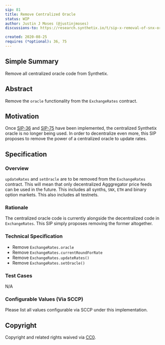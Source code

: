 ```yaml
---
sip: 81
title: Remove Centralized Oracle
status: WIP
author: Justin J Moses (@justinjmoses)
discussions-to: https://research.synthetix.io/t/sip-x-removal-of-snx-oracle/184

created: 2020-08-25
requires (*optional): 36, 75
---
```


<!--You can leave these HTML comments in your merged SIP and delete the visible duplicate text guides, they will not appear and may be helpful to refer to if you edit it again. This is the suggested template for new SIPs. Note that an SIP number will be assigned by an editor. When opening a pull request to submit your SIP, please use an abbreviated title in the filename, `sip-draft_title_abbrev.md`. The title should be 44 characters or less.-->

## Simple Summary

<!--"If you can't explain it simply, you don't understand it well enough." Simply describe the outcome the proposed changes intends to achieve. This should be non-technical and accessible to a casual community member.-->

Remove all centralized oracle code from Synthetix.

## Abstract

<!--A short (~200 word) description of the proposed change, the abstract should clearly describe the proposed change. This is what *will* be done if the SIP is implemented, not *why* it should be done or *how* it will be done. If the SIP proposes deploying a new contract, write, "we propose to deploy a new contract that will do x".-->

Remove the `oracle` functionality from the `ExchangeRates` contract.

## Motivation

<!--This is the problem statement. This is the *why* of the SIP. It should clearly explain *why* the current state of the protocol is inadequate.  It is critical that you explain *why* the change is needed, if the SIP proposes changing how something is calculated, you must address *why* the current calculation is innaccurate or wrong. This is not the place to describe how the SIP will address the issue!-->

Once [SIP-36](./sip-36.md) and [SIP-75](./sip-75.md) have been implemented, the centralized Synthetix oracle is no longer being used. In order to decentralize even more, this SIP proposes to remove the power of a centralized oracle to update rates.

## Specification

<!--The specification should describe the syntax and semantics of any new feature, there are five sections
1. Overview
2. Rationale
3. Technical Specification
4. Test Cases
5. Configurable Values
-->

### Overview

<!--This is a high level overview of *how* the SIP will solve the problem. The overview should clearly describe how the new feature will be implemented.-->

`updateRates` and `setOracle` are to be removed from the `ExchangeRates` contract. This will mean that only decentralized Agggregator price feeds can be used in the future. This includes all synths, `SNX`, `ETH` and binary option markets. This also includes all testnets.

### Rationale

<!--This is where you explain the reasoning behind how you propose to solve the problem. Why did you propose to implement the change in this way, what were the considerations and trade-offs. The rationale fleshes out what motivated the design and why particular design decisions were made. It should describe alternate designs that were considered and related work. The rationale may also provide evidence of consensus within the community, and should discuss important objections or concerns raised during discussion.-->

The centralized oracle code is currently alongside the decentralized code in `ExchangeRates`. This SIP simply proposes removing the former altogether.

### Technical Specification

<!--The technical specification should outline the public API of the changes proposed. That is, changes to any of the interfaces Synthetix currently exposes or the creations of new ones.-->

- Remove `ExchangeRates.oracle`
- Remove `ExchangeRates.currentRoundForRate`
- Remove `ExchangeRates.updateRates()`
- Remove `ExchangeRates.setOracle()`

### Test Cases

<!--Test cases for an implementation are mandatory for SIPs but can be included with the implementation..-->

N/A

### Configurable Values (Via SCCP)

<!--Please list all values configurable via SCCP under this implementation.-->

Please list all values configurable via SCCP under this implementation.

## Copyright

Copyright and related rights waived via [CC0](https://creativecommons.org/publicdomain/zero/1.0/).
